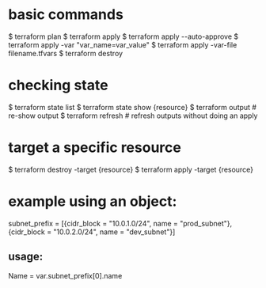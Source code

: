 # basic commands
$ terraform plan
$ terraform apply
$ terraform apply --auto-approve
$ terraform apply -var "var_name=var_value"
$ terraform apply -var-file filename.tfvars
$ terraform destroy

# checking state
$ terraform state list
$ terraform state show {resource}
$ terraform output   # re-show output
$ terraform refresh    # refresh outputs without doing an apply

# target a specific resource
$ terraform destroy -target {resource}
$ terraform apply -target {resource}

# example using an object:
subnet_prefix = [{cidr_block = "10.0.1.0/24", name = "prod_subnet"}, {cidr_block = "10.0.2.0/24", name = "dev_subnet"}]
## usage:
Name = var.subnet_prefix[0].name
